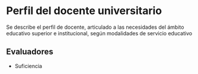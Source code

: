 # Perfil del docente universitario

Se describe el perfil de docente, articulado a las necesidades del ámbito educativo superior e institucional, según modalidades de servicio educativo

## Evaluadores
* Suficiencia
